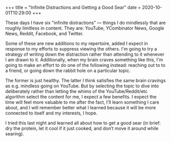 +++
title = "Infinite Distractions and Getting a Good Sear"
date = 2020-10-01T10:29:00
+++

These days I have six "infinite distractions" — things I do mindlessly that are roughly limitless in content. They are: YouTube, YCombinator News, Google News, Reddit, Facebook, and Twitter.

Some of these are new additions to my repertoire, added I expect in response to my efforts to suppress viewing the others.
I'm going to try a strategy of writing down the distraction rather than attending to it whenever I am drawn to it. Additionally, when my brain craves something like this, I'm going to make an effort to do one of the following instead: reaching out to to a friend, or going down the rabbit hole on a particular topic.

The former is just healthy. The latter I think satisfies the same brain cravings as e.g. mindless going on YouTube. But by selecting the topic to dive into deliberately rather than letting the whims of the YouTube/Reddit/etc algorithm select the content for me, I expect a few benefits. I expect the time will feel more valuable to me after the fact, I'll learn something I care about, and I will remember better what I learned because it will be more connected to itself and my interests, I hope.

I tried this last night and learned all about how to get a good sear (in brief: dry the protein, let it cool if it just cooked, and don’t move it around while searing).
